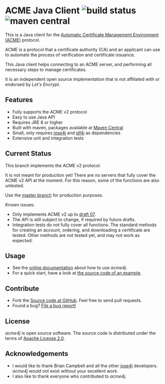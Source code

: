 # ACME Java Client ![build status](https://shredzone.org/badge/draft/acme4j.svg) ![maven central](https://maven-badges.herokuapp.com/maven-central/org.shredzone.acme4j/acme4j/badge.svg)

This is a Java client for the [Automatic Certificate Management Environment (ACME)](https://tools.ietf.org/html/draft-ietf-acme-acme-07) protocol.

ACME is a protocol that a certificate authority (CA) and an applicant can use to automate the process of verification and certificate issuance.

This Java client helps connecting to an ACME server, and performing all necessary steps to manage certificates.

It is an independent open source implementation that is not affiliated with or endorsed by _Let's Encrypt_.

## Features

* Fully supports the ACME v2 protocol
* Easy to use Java API
* Requires JRE 8 or higher
* Built with maven, packages available at [Maven Central](http://search.maven.org/#search|ga|1|g%3A%22org.shredzone.acme4j%22)
* Small, only requires [jose4j](https://bitbucket.org/b_c/jose4j/wiki/Home) and [slf4j](http://www.slf4j.org/) as dependencies
* Extensive unit and integration tests

## Current Status

This branch implements the ACME v2 protocol.

It is not meant for production yet! There are no servers that fully cover the ACME v2 API at the moment. For this reason, some of the functions are also untested.

Use the [master branch](https://github.com/shred/acme4j/tree/master) for production purposes.

Known issues:

* Only implements ACME v2 up to [draft 07](https://tools.ietf.org/html/draft-ietf-acme-acme-07).
* The API is still subject to change, if required by future drafts.
* Integration tests do not fully cover all functions. The standard methods for creating an account, ordering, and downloading a certificate are tested. Other methods are not tested yet, and may not work as expected.

## Usage

* See the [online documentation](https://shredzone.org/maven/acme4j/) about how to use _acme4j_.
* For a quick start, have a look at [the source code of an example](https://github.com/shred/acme4j/blob/master/acme4j-example/src/main/java/org/shredzone/acme4j/ClientTest.java).

## Contribute

* Fork the [Source code at GitHub](https://github.com/shred/acme4j). Feel free to send pull requests.
* Found a bug? [File a bug report!](https://github.com/shred/acme4j/issues)

## License

_acme4j_ is open source software. The source code is distributed under the terms of [Apache License 2.0](http://www.apache.org/licenses/LICENSE-2.0).

## Acknowledgements

* I would like to thank Brian Campbell and all the other [jose4j](https://bitbucket.org/b_c/jose4j/wiki/Home) developers. _acme4j_ would not exist without your excellent work.
* I also like to thank everyone who contributed to _acme4j_.
